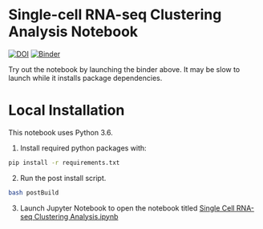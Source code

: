# Single-cell RNA-seq Clustering Analysis Notebook

[![DOI](https://zenodo.org/badge/DOI/10.5281/zenodo.1326657.svg)](https://doi.org/10.5281/zenodo.1326657)
[![Binder](https://mybinder.org/badge.svg)](https://mybinder.org/v2/gh/genepattern/single_cell_clustering_notebook/master?urlpath=notebooks%2Fnotebooks%2FSingle%20Cell%20RNA-seq%20Clustering%20Analysis.ipynb)

Try out the notebook by launching the binder above. It may be slow to launch while it installs package dependencies.

# Local Installation
This notebook uses Python 3.6.

1. Install required python packages with:
```bash
pip install -r requirements.txt
```
2. Run the post install script.
```bash
bash postBuild
```
3. Launch Jupyter Notebook to open the notebook titled [Single Cell RNA-seq Clustering Analysis.ipynb](Single-Cell%20RNA-seq%20Clustering%20Analysis%20Notebook.ipynb)
